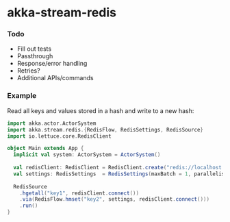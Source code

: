 #  akka-stream-redis

### Todo
* Fill out tests
* Passthrough
* Response/error handling
* Retries?
* Additional APIs/commands

### Example
Read all keys and values stored in a hash and write to a new hash:
```scala
import akka.actor.ActorSystem
import akka.stream.redis.{RedisFlow, RedisSettings, RedisSource}
import io.lettuce.core.RedisClient

object Main extends App {
  implicit val system: ActorSystem = ActorSystem()
  
  val redisClient: RedisClient = RedisClient.create("redis://localhost:6379")
  val settings: RedisSettings  = RedisSettings(maxBatch = 1, parallelism = 1)
  
  RedisSource
    .hgetall("key1", redisClient.connect())
    .via(RedisFlow.hmset("key2", settings, redisClient.connect()))
    .run()
}
```